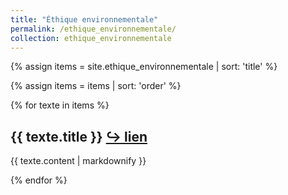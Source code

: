 ```yaml
---
title: "Éthique environnementale"
permalink: /ethique_environnementale/
collection: ethique_environnementale
---
```


{% assign items = site.ethique_environnementale | sort: 'title' %}

{% assign items = items | sort: 'order' %}

{% for texte in items %}
  <h2>{{ texte.title }} <a href="https://eyssette.github.io/dossiers{{- texte.url -}}">↪ lien</a></h2>
  <p>{{ texte.content | markdownify }}</p>
{% endfor %}
